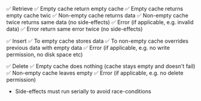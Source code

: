 ✅ Retrieve
    ✅ Empty cache return empty cache
    ✅ Empty cache returns empty cache twic
    ✅ Non-empty cache returns data
    ✅ Non-empty cache twice returns same data (no side-effects)
    ✅ Error (if applicable, e.g. invalid data)
    ✅ Error return same error twice (no side-effects)

✅ Insert
    ✅ To empty cache stores data
    ✅ To non-empty cache overrides previous data with empty data
    ✅ Error (if applicable, e.g. no write permission, no disk space etc)

✅ Delete
    ✅ Empty cache does nothing (cache stays empty and doesn't fail)
    ✅ Non-empty cache leaves empty
    ✅ Error (if applicable, e.g. no delete permission)

- Side-effects must run serially to avoid race-conditions